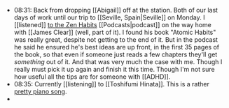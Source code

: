  - 08:31: Back from dropping [[Abigail]] off at the station. Both of our last days of work until our trip to [[Seville, Spain|Seville]] on Monday. I [[listened]] [to the Zen Habits](https://podcast.zenhabits.net/james-clear/) [[Podcasts|podcast]] on the way home with [[James Clear]] (well, part of it). I found his book "Atomic Habits" was really great, despite not getting to the end of it. But in the podcast he said he ensured he's best ideas are up front, in the first 35 pages of the book, so that even if someone just reads a few chapters they'll get *something* out of it. And that was very much the case with me. Though I really must pick it up again and finish it this time. Though I'm not sure how useful all the tips are for someone with [[ADHD]].
 - 08:35: Currently [[listening]] to [[Toshifumi Hinata]]. This is a rather [pretty piano song](https://open.spotify.com/track/02TsjdzgR8UHfNg3zcBMfs?si=a390c820425a48ad).
 - 